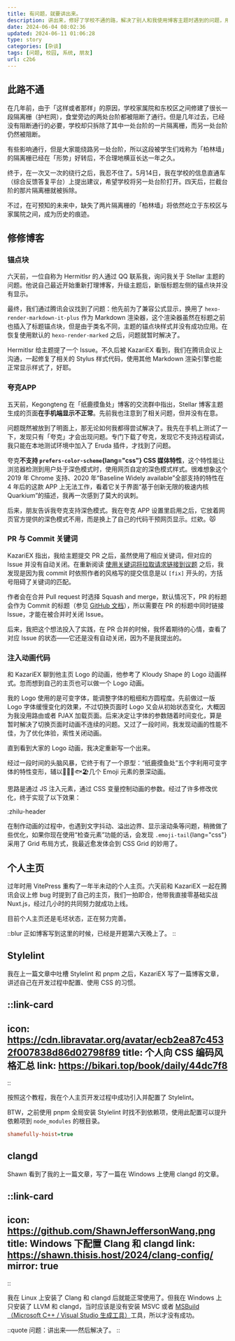 ```yaml
---
title: 有问题，就要讲出来。
description: 讲出来，修好了学校不通的路，解决了别人和我使用博客主题时遇到的问题，用 Nuxt.js 重构了个人网站，也配好了 Stylelint 和 Windows 上的 clangd。
date: 2024-06-04 08:02:36
updated: 2024-06-11 01:06:28
type: story
categories: [杂谈]
tags: [问题, 校园, 系统, 朋友]
url: c2b6
---
```


## 此路不通

在几年前，由于「这样或者那样」的原因，学校家属院和东校区之间修建了很长一段隔离栅（护栏网），食堂旁边的两处台阶都被阻断了通行。但是几年过去，已经没有阻断通行的必要，学校却只拆除了其中一处台阶的一片隔离栅，而另一处台阶仍然被阻断。

有些影响通行，但是大家能绕路另一处台阶，所以这段被学生们戏称为「柏林墙」的隔离栅已经在「形势」好转后，不合理地横亘长达一年之久。

终于，在一次又一次的绕行之后，我忍不住了。5月14日，我在学校的信息直通车（综合反馈答复平台）上提出建议，希望学校将另一处台阶打开。四天后，拦截台阶的那片隔离栅就被拆除。

不过，在可预知的未来中，缺失了两片隔离栅的「柏林墙」将依然屹立于东校区与家属院之间，成为历史的痕迹。

## 修修博客

### 锚点块

六天前，一位自称为 Hermitlsr 的人通过 QQ 联系我，询问我关于 Stellar 主题的问题。他说自己最近开始重新打理博客，升级主题后，新版标题左侧的锚点块并没有显示。

最终，我们通过腾讯会议找到了问题：他先前为了兼容公式显示，换用了 `hexo-render-markdown-it-plus` 作为 Markdown 渲染器，这个渲染器虽然在标题之前也插入了标题锚点块，但是由于类名不同，主题的锚点块样式并没有成功应用。在恢复使用默认的 `hexo-render-marked` 之后，问题就暂时解决了。

Hermitlsr 给主题提了一个 Issue。不久后被 KazariEX 看到，我们在腾讯会议上沟通，一起修复了相关的 Stylus 样式代码，使用其他 Markdown 渲染引擎也能正常显示样式了，好耶。

### 夸克APP

五天前，Kegongteng 在「纸鹿摸鱼处」博客的交流群中指出，Stellar 博客主题生成的页面**在手机端显示不正常**。先前我也注意到了相关问题，但并没有在意。

问题既然被放到了明面上，那无论如何我都得尝试解决了。我先在手机上测试了一下，发现只有「夸克」才会出现问题。专门下载了夸克，发现它不支持远程调试，我只能在本地测试环境中加入了 Eruda 插件，才找到了问题。

夸克**不支持 `prefers-color-scheme`{lang="css"} CSS 媒体特性**，这个特性能让浏览器检测到用户处于深色模式时，使用网页自定的深色模式样式。很难想象这个 2019 年 Chrome 支持、2020 年“Baseline Widely available”全部支持的特性在 4 年后的这款 APP 上无法工作，看着它关于界面“基于创新无限的极速内核 Quarkium”的描述，我再一次感到了莫大的讽刺。

后来，朋友告诉我夸克支持深色模式。我在夸克 APP 设置里启用之后，它放着网页官方提供的深色模式不用，而是换上了自己的代码干预网页显示。烂欸。😾

### PR 与 Commit 关键词

KazariEX 指出，我给主题提交 PR 之后，虽然使用了相应关键词，但对应的 Issue 并没有自动关闭。在重新阅读 [使用关键词将拉取请求链接到议题](https://docs.github.com/zh/issues/tracking-your-work-with-issues/linking-a-pull-request-to-an-issue) 之后，我发现是因为我 commit 时依照作者的风格写的提交信息是以 `[fix]` 开头的，方括号阻碍了关键词的匹配。

作者会在合并 Pull request 时选择 Squash and merge，默认情况下，PR 的标题会作为 Commit 的标题（参见 [GitHub 文档](https://docs.github.com/zh/pull-requests/collaborating-with-pull-requests/incorporating-changes-from-a-pull-request/about-pull-request-merges#merge-message-for-a-squash-merge)），所以需要在 PR 的标题中同时链接 Issue，才能在被合并时关闭 Issue。

后来，我把这个想法投入了实践，在 PR 合并的时候，我怀着期待的心情，查看了对应 Issue 的状态——它还是没有自动关闭，因为不是我提出的。

### 注入动画代码

和 KazariEX 聊到他主页 Logo 的动画，他参考了 Kloudy Shape 的 Logo 动画样式。忽而想到自己的主页也可以做一个 Logo 动画。

我的 Logo 使用的是可变字体，能调整字体的粗细和方圆程度。先前做过一版 Logo 字体缓慢变化的效果，不过切换页面时 Logo 又会从初始状态变化，大概因为我没用路由或者 PJAX 加载页面。后来决定让字体的参数随着时间变化，算是暂时解决了切换页面时动画不连续的问题。又过了一段时间，我发现动画的性能不佳，为了优化体验，索性关闭动画。

直到看到大家的 Logo 动画，我决定重新写一个出来。

经过一段时间的头脑风暴，它终于有了一个原型：“纸鹿摸鱼处”五个字利用可变字体的特性变形，辅以📄🦌🙌🐟🏖️几个 Emoji 元素的景深动画。

思路是通过 JS 注入元素，通过 CSS 变量控制动画的参数。经过了许多修改优化，终于实现了以下效果：

:zhilu-header

在制作动画的过程中，也遇到文字抖动、溢出边界、显示滚动条等问题，稍微做了些优化，如果你现在使用“检查元素”功能的话，会发现 `.emoji-tail`{lang="css"} 采用了 Grid 布局方式，我最近愈发体会到 CSS Grid 的妙用了。

## 个人主页

过年时用 VitePress 重构了一年半未动的个人主页。六天前和 KazariEX 一起在腾讯会议上修 bug 时提到了自己的主页，我们一拍即合，他带我直接零基础实战 Nuxt.js，经过几小时的共同努力就成功上线。

目前个人主页还是毛坯状态，正在努力完善。

::blur
正如博客写到这里的时候，已经是开题第六天晚上了。
::

## Stylelint

我在上一篇文章中吐槽 Stylelint 和 pnpm 之后，KazariEX 写了一篇博客文章，讲述自己在开发过程中配置、使用 CSS 的习惯。

::link-card
---
icon: https://cdn.libravatar.org/avatar/ecb2ea87c4532f007838d86d02798f89
title: 个人向 CSS 编码风格汇总
link: https://bikari.top/book/daily/44dc7f8
---
::

按照这个教程，我在个人主页开发过程中成功引入并配置了 Stylelint。

BTW，之前使用 pnpm 全局安装 Stylelint 时找不到依赖项，使用此配置可以提升依赖项到 `node_modules` 的根目录。

```ini [~/.npmrc]
shamefully-hoist=true
```

## clangd

Shawn 看到了我的上一篇文章，写了一篇在 Windows 上使用 clangd 的文章。

::link-card
---
icon: https://github.com/ShawnJeffersonWang.png
title: Windows 下配置 Clang 和 clangd
link: https://shawn.thisis.host/2024/clang-config/
mirror: true
---
::

我在 Linux 上安装了 Clang 和 clangd 后就能正常使用了。但我在 Windows 上只安装了 LLVM 和 clangd，当时应该是没有安装 MSVC 或者 [MSBuild（Microsoft C++ / Visual Studio 生成工具）](https://visualstudio.microsoft.com/zh-hans/visual-cpp-build-tools/)工具，所以才没有成功。

::quote
问题：讲出来——然后解决了。
::
